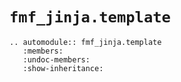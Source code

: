 # `fmf_jinja.template`

```{eval-rst}
.. automodule:: fmf_jinja.template
   :members:
   :undoc-members:
   :show-inheritance:
```
